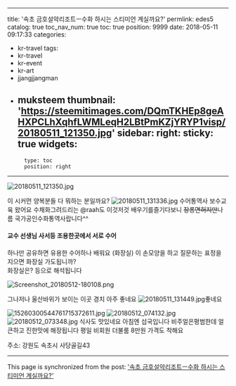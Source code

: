 
---
title: '속초 금호설악리조트ㅡ수화 하시는 스티미언 계실까요?'
permlink: edes5
catalog: true
toc_nav_num: true
toc: true
position: 9999
date: 2018-05-11 09:17:33
categories:
- kr-travel
tags:
- kr-travel
- kr-event
- kr-art
- jjangjjangman
- muksteem
thumbnail: 'https://steemitimages.com/DQmTKHEp8geAHXPCLhXqhfLWMLeqH2LBtPmKZjYRYP1visp/20180511_121350.jpg'
sidebar:
    right:
        sticky: true
widgets:
    -
        type: toc
        position: right
---


![20180511_121350.jpg](https://steemitimages.com/DQmTKHEp8geAHXPCLhXqhfLWMLeqH2LBtPmKZjYRYP1visp/20180511_121350.jpg)

이 시커먼 양복분들 다 뭐하는  분일까요?
![20180511_131336.jpg](https://steemitimages.com/DQmTXBBFDz2tpfDGGi4w8neTsET1jmzD9KYRBf1K8BRBEwa/20180511_131336.jpg)
수어통역사 보수교육 왔어요
수채화그려드리는 @raah도 이것저것 배우기를즐기다보니
~~장롱면허지만~~나름
국가공인수화통역사랍니다^^

#### 교수  선생님 사서등 조용한곳에서 서로 수어
하나만  공유하면 유용한 수어하나 배워요
(화장실)
이 손모양을 하고  질문하는 표정을 지으면
화장실 가도됩니까?  
화장실은? 등으로 해석됩니다

![Screenshot_20180512-180108.png](https://steemitimages.com/DQmd3mYKchkuPsmhFdgZGSVpHtcMVSZCuExKnLBXof3ioxb/Screenshot_20180512-180108.png)

그나저나
울산바위가 보이는 이곳
경치 아주 좋네요
![20180511_131449.jpg](https://steemitimages.com/DQma81S8sScdBGFPMgWNidr3oijXVfUqJEYYWEm3hcmHzFx/20180511_131449.jpg)좋네요

![15260300544761715372611.jpg](https://steemitimages.com/DQmZw7xv9eLYjUXhAmYhvQsYhM4mbqpvnhkTbLMVmZdCD5k/15260300544761715372611.jpg)
![20180512_074132.jpg](https://steemitimages.com/DQmTwq587aRuqVZ76FyCMtuGysD397guegA7iESwmr648ck/20180512_074132.jpg)
![20180512_073348.jpg](https://steemitimages.com/DQmNq4mtrwY6uigimNZtjpY2oe64SSp9vmdARPnX2dYXBJy/20180512_073348.jpg)
식사도 맛있네요
아침엔 섭국입니다
비주얼은평범한데
얼큰하고 진한맛에 해장됩니다
평일 비회원 더불룸 8만원 
가격도 착해요

주소: 강원도 속초시 사당골길43

- - -

This page is synchronized from the post: ['속초 금호설악리조트ㅡ수화 하시는 스티미언 계실까요?'](https://steemit.com/@raah/edes5)
